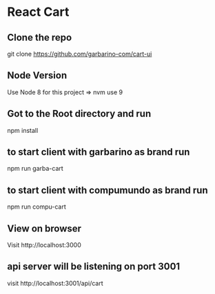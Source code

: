 React Cart
===========


## Clone the repo
git clone https://github.com/garbarino-com/cart-ui

## Node Version
Use Node 8 for this project => nvm use 9

## Got to the Root directory and run 
npm install

## to start client with garbarino as brand run
npm run garba-cart

## to start client with compumundo as brand run
npm run compu-cart

## View on browser
Visit http://localhost:3000

## api server will be listening on port 3001
visit http://localhost:3001/api/cart
